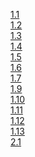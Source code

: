 [1.1](https://github.com/amol-magdum/kubernetes-exercises/releases/tag/1.1)<br/>
[1.2](https://github.com/amol-magdum/kubernetes-exercises/releases/tag/1.2)<br/>
[1.3](https://github.com/amol-magdum/kubernetes-exercises/releases/tag/1.3)<br/>
[1.4](https://github.com/amol-magdum/kubernetes-exercises/releases/tag/1.4)<br/>
[1.5](https://github.com/amol-magdum/kubernetes-exercises/releases/tag/1.5)<br/>
[1.6](https://github.com/amol-magdum/kubernetes-exercises/releases/tag/1.6)<br/>
[1.7](https://github.com/amol-magdum/kubernetes-exercises/releases/tag/1.7)<br/>
[1.9](https://github.com/amol-magdum/kubernetes-exercises/releases/tag/1.9)<br/>
[1.10](https://github.com/amol-magdum/kubernetes-exercises/releases/tag/1.10)<br/>
[1.11](https://github.com/amol-magdum/kubernetes-exercises/releases/tag/1.11)<br/>
[1.12](https://github.com/amol-magdum/kubernetes-exercises/releases/tag/1.12)<br/>
[1.13](https://github.com/amol-magdum/kubernetes-exercises/releases/tag/1.13)<br/>
[2.1](https://github.com/amol-magdum/kubernetes-exercises/releases/tag/2.1)<br/>